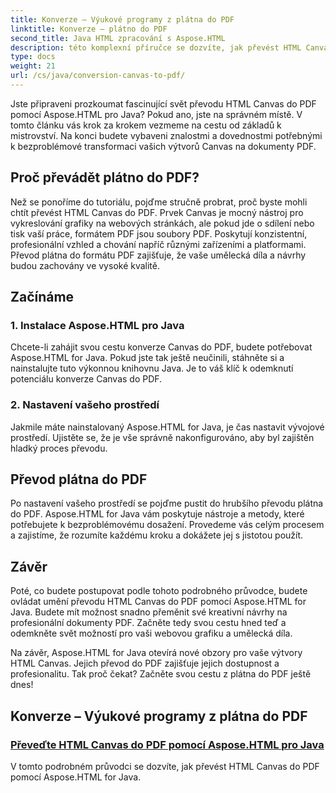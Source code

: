 ```yaml
---
title: Konverze – Výukové programy z plátna do PDF
linktitle: Konverze – plátno do PDF
second_title: Java HTML zpracování s Aspose.HTML
description: této komplexní příručce se dozvíte, jak převést HTML Canvas do PDF pomocí Aspose.HTML for Java. Ovládněte umění digitální transformace!
type: docs
weight: 21
url: /cs/java/conversion-canvas-to-pdf/
---
```


Jste připraveni prozkoumat fascinující svět převodu HTML Canvas do PDF pomocí Aspose.HTML pro Java? Pokud ano, jste na správném místě. V tomto článku vás krok za krokem vezmeme na cestu od základů k mistrovství. Na konci budete vybaveni znalostmi a dovednostmi potřebnými k bezproblémové transformaci vašich výtvorů Canvas na dokumenty PDF.

## Proč převádět plátno do PDF?

Než se ponoříme do tutoriálu, pojďme stručně probrat, proč byste mohli chtít převést HTML Canvas do PDF. Prvek Canvas je mocný nástroj pro vykreslování grafiky na webových stránkách, ale pokud jde o sdílení nebo tisk vaší práce, formátem PDF jsou soubory PDF. Poskytují konzistentní, profesionální vzhled a chování napříč různými zařízeními a platformami. Převod plátna do formátu PDF zajišťuje, že vaše umělecká díla a návrhy budou zachovány ve vysoké kvalitě.

## Začínáme

### 1. Instalace Aspose.HTML pro Java

Chcete-li zahájit svou cestu konverze Canvas do PDF, budete potřebovat Aspose.HTML for Java. Pokud jste tak ještě neučinili, stáhněte si a nainstalujte tuto výkonnou knihovnu Java. Je to váš klíč k odemknutí potenciálu konverze Canvas do PDF.

### 2. Nastavení vašeho prostředí

Jakmile máte nainstalovaný Aspose.HTML for Java, je čas nastavit vývojové prostředí. Ujistěte se, že je vše správně nakonfigurováno, aby byl zajištěn hladký proces převodu.

## Převod plátna do PDF

Po nastavení vašeho prostředí se pojďme pustit do hrubšího převodu plátna do PDF. Aspose.HTML for Java vám poskytuje nástroje a metody, které potřebujete k bezproblémovému dosažení. Provedeme vás celým procesem a zajistíme, že rozumíte každému kroku a dokážete jej s jistotou použít.

## Závěr

Poté, co budete postupovat podle tohoto podrobného průvodce, budete ovládat umění převodu HTML Canvas do PDF pomocí Aspose.HTML for Java. Budete mít možnost snadno přeměnit své kreativní návrhy na profesionální dokumenty PDF. Začněte tedy svou cestu hned teď a odemkněte svět možností pro vaši webovou grafiku a umělecká díla.

Na závěr, Aspose.HTML for Java otevírá nové obzory pro vaše výtvory HTML Canvas. Jejich převod do PDF zajišťuje jejich dostupnost a profesionalitu. Tak proč čekat? Začněte svou cestu z plátna do PDF ještě dnes!
## Konverze – Výukové programy z plátna do PDF
### [Převeďte HTML Canvas do PDF pomocí Aspose.HTML pro Java](./canvas-to-pdf/)
V tomto podrobném průvodci se dozvíte, jak převést HTML Canvas do PDF pomocí Aspose.HTML for Java.